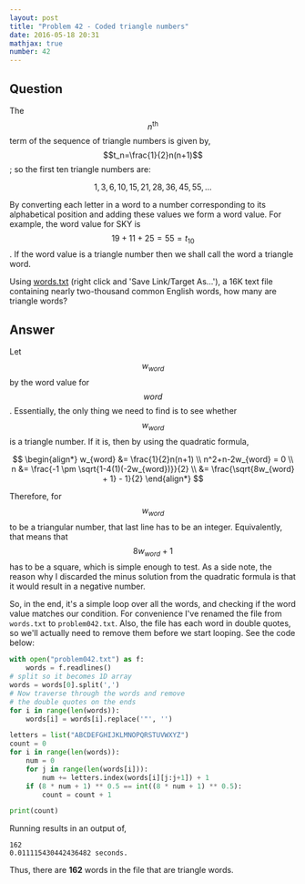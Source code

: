 ```yaml
---
layout: post
title: "Problem 42 - Coded triangle numbers"
date: 2016-05-18 20:31
mathjax: true
number: 42
---
```


## Question

The $$n^{\text{th}}$$ term of the sequence of triangle numbers is given by, $$t_n=\frac{1}{2}n(n+1)$$; so the first ten triangle numbers are:


$$
1,3,6,10,15,21,28,36,45,55,\dots
$$


By converting each letter in a word to a number corresponding to its alphabetical position and adding these values we form a word value. For example, the word value for SKY is $$19+11+25=55=t_{10}$$. If the word value is a triangle number then we shall call the word a triangle word.

Using [words.txt](https://projecteuler.net/project/resources/p042_words.txt) (right click and 'Save Link/Target As...'), a 16K text file containing nearly two-thousand common English words, how many are triangle words?

## Answer

Let $$w_{word}$$ by the word value for $$word$$. Essentially, the only thing we need to find is to see whether $$w_{word}$$ is a triangle number. If it is, then by using the quadratic formula,


$$
\begin{align*}
w_{word} &= \frac{1}{2}n(n+1) \\
n^2+n-2w_{word} = 0 \\
n &= \frac{-1 \pm \sqrt{1-4(1)(-2w_{word})}}{2}
\\ &=
\frac{\sqrt{8w_{word} + 1} - 1}{2}
\end{align*}
$$


Therefore, for $$w_{word}$$ to be a triangular number, that last line has to be an integer. Equivalently, that means that $$8w_{word}+1$$ has to be a square, which is simple enough to test. As a side note, the reason why I discarded the minus solution from the quadratic formula is that it would result in a negative number.

So, in the end, it's a simple loop over all the words, and checking if the word value matches our condition. For convenience I've renamed the file from `words.txt` to `problem042.txt`. Also, the file has each word in double quotes, so we'll actually need to remove them before we start looping. See the code below:

```python
with open("problem042.txt") as f:
    words = f.readlines()
# split so it becomes 1D array
words = words[0].split(',')
# Now traverse through the words and remove
# the double quotes on the ends
for i in range(len(words)):
    words[i] = words[i].replace('"', '')

letters = list("ABCDEFGHIJKLMNOPQRSTUVWXYZ")
count = 0
for i in range(len(words)):
    num = 0
    for j in range(len(words[i])):
        num += letters.index(words[i][j:j+1]) + 1
    if (8 * num + 1) ** 0.5 == int((8 * num + 1) ** 0.5):
        count = count + 1

print(count)
```

Running results in an output of,

```
162
0.011115430442436482 seconds.
```

Thus, there are **162** words in the file that are triangle words.